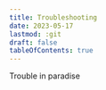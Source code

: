 ```yaml
---
title: Troubleshooting
date: 2023-05-17
lastmod: :git
draft: false
tableOfContents: true
---
```


Trouble in paradise